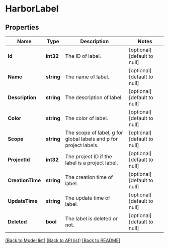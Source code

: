 # HarborLabel

## Properties
Name | Type | Description | Notes
------------ | ------------- | ------------- | -------------
**Id** | **int32** | The ID of label. | [optional] [default to null]
**Name** | **string** | The name of label. | [optional] [default to null]
**Description** | **string** | The description of label. | [optional] [default to null]
**Color** | **string** | The color of label. | [optional] [default to null]
**Scope** | **string** | The scope of label, g for global labels and p for project labels. | [optional] [default to null]
**ProjectId** | **int32** | The project ID if the label is a project label. | [optional] [default to null]
**CreationTime** | **string** | The creation time of label. | [optional] [default to null]
**UpdateTime** | **string** | The update time of label. | [optional] [default to null]
**Deleted** | **bool** | The label is deleted or not. | [optional] [default to null]

[[Back to Model list]](../README.md#documentation-for-models) [[Back to API list]](../README.md#documentation-for-api-endpoints) [[Back to README]](../README.md)

